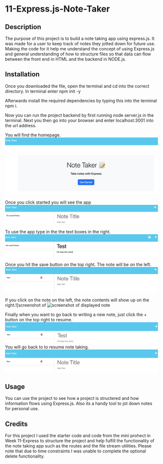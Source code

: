 # 11-Express.js-Note-Taker

## Description
The purpose of this project is to build a note taking app using express.js. It was made for a user to keep track of notes they jotted down for future use. Making the code for it help me understand the concept of using Express.js and general understanding of how to structure files so that data can flow between the front end in HTML and the backend in NODE.js.

## Installation
Once you downloaded the file, open the terminal and cd into the correct directory. In terminal enter npm init -y

Afterwards install the required dependencies by typing this into the terminal npm i.

Now you can run the project backend by first running node server.js in the terminal. Next you then go into your browser and enter localhost:3001 into the url address.

You will find the homepage.
![screenshot of Homepage](Develop/public/assets/images/01.png) 

Once you click started you will see the app
![screenshot of page](Develop/public/assets/images/02.png) 

To use the app type in the the text boxes in the right.
![screenshot of textboxes](Develop/public/assets/images/03.png) 

Once you hit the save button on the top right. The note will be on the left.
![screenshot of saved note](Develop/public/assets/images/04.png) 

If you click on the note on the left, the note contents will show up on the right.\![screenshot of ![screenshot of displayed note](assets/images/04) 

Finally when you want to go back to writing a new note, just click the + button on the top right to resume.
![screenshot of + button](Develop/public/assets/images/05.png) 
You will go back to to resume note taking.
![screenshot of + button](Develop/public/assets/images/06.png) 

## Usage
You can use the project to see how a project is structered and how information flows using Express.js. Also its a handy tool to jot down notes for personal use.

## Credits
For this project I used the starter code and code from the mini prohect in Week 11-Express to structure the project and help fulfill the functionality of the note taking app such as the routes and the file stream utilities. Please note that due to time constraints I was unable to complete the optional delete functionality.
